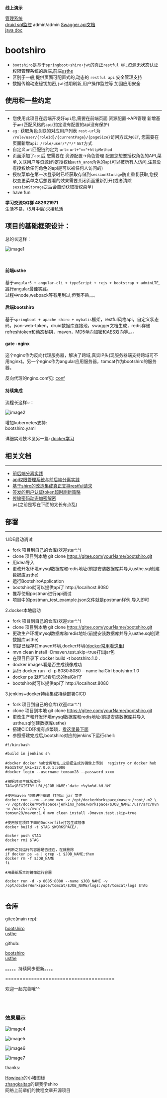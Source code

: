 **线上演示**  
  
[管理系统](http://47.110.55.246)    
[druid sql监控](http://47.110.55.246/api/druid/login.html)  admin/admin 
[Swagger api文档](http://47.110.55.246/api/swagger-ui.html)  
[java doc](https://apidoc.gitee.com/tomsun28/bootshiro)  

# bootshiro

- ```bootshiro```是基于```springboot+shiro+jwt```的真正```restful URL```资源无状态认证权限管理系统的后端,前端[usthe](https://gitee.com/tomsun28/usthe)  
- 区别于一般,提供页面可配置式的,动态的 ```restful api``` 安全管理支持  
- 数据传输动态秘钥加密,```jwt```过期刷新,用户操作监控等 加固应用安全  

## 使用和一些约定   
--------

- 您使用此项目在后端开发好```api```后,需要在前端页面 资源配置->API管理 新增基于```ant```匹配风格的```api```(约定没有配置的api没有保护)
- ```eg:``` 获取角色关联的对应用户列表 ```rest-url```为 ```/role/user/{roleId}/{currentPage}/{pageSize}```访问方式为```GET```, 您需要在页面新增```api:``` ```/role/user/*/*/*``` ```GET```方式
- 自定义```url```匹配链约定为 ```url=``` ```url+"=="+httpMethod```
- 页面添加了```api```后,您需要在 资源配置->角色管理 配置您想要授权角色的API,菜单,关联用户等资源(约定授权给```auth_anon```角色的```api```可以被所有人访问,注意没有授权给任何角色的api是可以被任何人访问的)
- 授权菜单在第一次登录时已经获取存储到```sessionStorage```防止重复获取,您授权变更菜单之后想要看的效果需要关闭页面重新打开(或者清除```sessionStorage```之后会自动获取授权菜单)
- have fun  

**学习交流QQ群**  **482621971**  
生活不易，(5月中后)求接私活

## 项目的基础框架设计：  

总的长这样：  

![image1](/image/image1.PNG)  

<br>

#### 前端usthe  

基于```angular5 + angular-cli + typeScript + rxjs + bootstrap + adminLTE```,践行angular最佳实践。  
过程中node,webpack等有用到过,但我不熟。。。

#### 后端bootshiro  

基于```springboot + apache shiro + mybatis```框架，restful风格api，自定义状态码，json-web-token，druid数据库连接池，swagger文档生成，redis存储refreshtoken和动态秘钥，maven，MD5单向加密和AES双向等。。。  

#### gate -nginx  

这个nginx作为反向代理服务器，解决了跨域,真实IP头(现服务器端支持跨域可不用nginx)。另一个nginx作为angular应用服务器，tomcat作为bootshiro的服务器。  

反向代理的nginx.conf见: [conf](https://github.com/tomsun28/DockerFile/blob/master/nginx/nginx.conf)  

#### 持续集成  

流程长这样~：    

![image2](/image/image2.PNG)    

增加kubernetes支持:  
bootshiro.yaml

详细实现技术见另一篇:  [docker学习](https://segmentfault.com/a/1190000013088818)  


## 相关文档  
--------

- [前后端分离实践](https://segmentfault.com/blog/tomsun28)  
- [api权限管理系统与前后端分离实践](https://segmentfault.com/a/1190000014368885)  
- [基于shiro的改造集成真正支持restful请求](https://segmentfault.com/a/1190000014545172)   
- [签发的用户认证token超时刷新策略](https://segmentfault.com/a/1190000014545422)  
- [传输密码动态加密解密](https://segmentfault.com/a/1190000014544933)  
ps(之前是写在下面的太长有点乱)  




## 部署  
--------
1.IDE启动调试  

- fork 项目到自己的仓库(欢迎star^.^)  
- clone 项目到本地 git clone https://gitee.com/yourName/bootshiro.git
- 用idea导入
- 更改开发环境mysql数据库和redis地址(前提安装数据库并导入usthe.sql创建数据库usthe)
- 运行BootshiroApplication
- bootshiro就可以提供api了 http://localhost:8080
- 推荐使用postman进行api调试
- 项目中的postman_test_example.json文件就是postman样例,导入即可

2.docker本地启动  

- fork 项目到自己的仓库(欢迎star^.^)  
- clone 项目到本地 git clone https://gitee.com/yourName/bootshiro.git
- 更改生产环境mysql数据库和redis地址(前提安装数据库并导入usthe.sql创建数据库usthe)
- 前提已经存在maven环境,docker环境([docker常用看这里](https://segmentfault.com/a/1190000013088818))
- mvn clean install -Dmaven.test.skip=true打出jar包
- 在项目目录下 docker build -t bootshiro:1.0 . 
- docker images看是否生成镜像成功
- 运行 docker run -d -p 8080:8080 --name haiGirl bootshiro:1.0
- docker ps 就可以看见您的haiGirl了
- bootshiro就可以提供api了 http://localhost:8080

3.jenkins+docker持续集成持续部署CICD  

- fork 项目到自己的仓库(欢迎star^.^)  
- clone 项目到本地 git clone https://gitee.com/yourName/bootshiro.git
- 更改生产和开发环境mysql数据库和redis地址(前提安装数据库并导入usthe.sql创建数据库usthe)
- 搭建CICD环境有点繁琐，[看这里最下面](https://segmentfault.com/a/1190000013088818)
- 参照搭建完成后,bootshiro对应的jenkins下运行shell:
````
#!/bin/bash

#build in jenkins sh

#docker docker hub仓库地址,之后把生成的镜像上传到  registry or docker hub
REGISTRY_URL=127.0.0.1:5000
#docker login --username tomsun28 --password xxxx

#根据时间生成版本号
TAG=$REGISTRY_URL/$JOB_NAME:`date +%y%m%d-%H-%M`

#使用maven 镜像进行编译 打包出 jar 文件
docker run --rm --name mvn -v /opt/dockerWorkspace/maven:/root/.m2 \
-v /opt/dockerWorkspace/jenkins_home/workspace/$JOB_NAME:/usr/src/mvn -w /usr/src/mvn/ \
tomsun28/maven:1.0 mvn clean install -Dmaven.test.skip=true

#使用放在项目下面的Dockerfile打包生成镜像
docker build -t $TAG $WORKSPACE/.

docker push $TAG
docker rmi $TAG

#判断之前运行的容器是否还在，在就删除
if docker ps -a | grep -i $JOB_NAME;then
docker rm -f $JOB_NAME
fi

#用最新版本的镜像运行容器

docker run -d -p 8085:8080 --name $JOB_NAME -v /opt/dockerWorkspace/tomcat/$JOB_NAME/logs:/opt/tomcat/logs $TAG


````


## 仓库 
 
gitee(main rep):  
 
 [bootshiro](https://gitee.com/tomsun28/bootshiro)  
 [usthe](https://gitee.com/tomsun28/usthe) 
 
github: 

[bootshiro](https://github.com/tomsun28/bootshiro)  
[usthe](https://github.com/tomsun28/usthe)  
         

。。。。。持续同步更新。。。。

======================================

欢迎一起完善哦^^  

<br>
<br>

### 效果展示  

![image4](/image/image4.PNG)   

![image5](/image/image5.PNG)   

![image6](/image/image6.PNG)   

![image7](/image/image7.PNG)   




thanks:  

[Howieair](http://iconfont.cn/user/detail?spm=a313x.7781069.0.d214f71f6&uid=187147)的小猪图标  
[zhangkaitao](http://jinnianshilongnian.iteye.com/blog/2018936)的跟我学shiro   
网络上前辈们的教程文章开源项目


<br>
<br>
<br>
